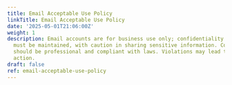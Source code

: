 ```yaml
---
title: Email Acceptable Use Policy
linkTitle: Email Acceptable Use Policy
date: '2025-05-01T21:06:00Z'
weight: 1
description: Email accounts are for business use only; confidentiality and security
  must be maintained, with caution in sharing sensitive information. Communications
  should be professional and compliant with laws. Violations may lead to disciplinary
  action.
draft: false
ref: email-acceptable-use-policy
---
```


